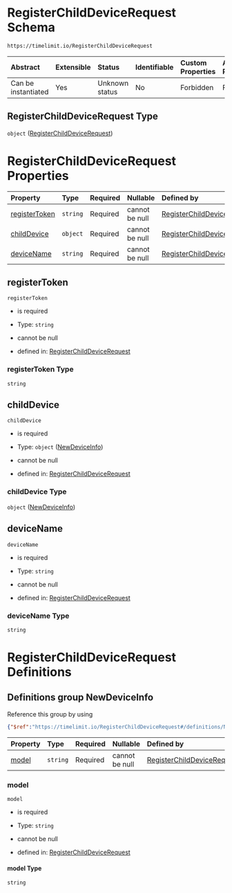 # RegisterChildDeviceRequest Schema

```txt
https://timelimit.io/RegisterChildDeviceRequest
```



| Abstract            | Extensible | Status         | Identifiable | Custom Properties | Additional Properties | Access Restrictions | Defined In                                                                                              |
| :------------------ | :--------- | :------------- | :----------- | :---------------- | :-------------------- | :------------------ | :------------------------------------------------------------------------------------------------------ |
| Can be instantiated | Yes        | Unknown status | No           | Forbidden         | Forbidden             | none                | [RegisterChildDeviceRequest.schema.json](RegisterChildDeviceRequest.schema.json "open original schema") |

## RegisterChildDeviceRequest Type

`object` ([RegisterChildDeviceRequest](registerchilddevicerequest.md))

# RegisterChildDeviceRequest Properties

| Property                        | Type     | Required | Nullable       | Defined by                                                                                                                                                       |
| :------------------------------ | :------- | :------- | :------------- | :--------------------------------------------------------------------------------------------------------------------------------------------------------------- |
| [registerToken](#registertoken) | `string` | Required | cannot be null | [RegisterChildDeviceRequest](registerchilddevicerequest-properties-registertoken.md "https://timelimit.io/RegisterChildDeviceRequest#/properties/registerToken") |
| [childDevice](#childdevice)     | `object` | Required | cannot be null | [RegisterChildDeviceRequest](registerchilddevicerequest-definitions-newdeviceinfo.md "https://timelimit.io/RegisterChildDeviceRequest#/properties/childDevice")  |
| [deviceName](#devicename)       | `string` | Required | cannot be null | [RegisterChildDeviceRequest](registerchilddevicerequest-properties-devicename.md "https://timelimit.io/RegisterChildDeviceRequest#/properties/deviceName")       |

## registerToken



`registerToken`

*   is required

*   Type: `string`

*   cannot be null

*   defined in: [RegisterChildDeviceRequest](registerchilddevicerequest-properties-registertoken.md "https://timelimit.io/RegisterChildDeviceRequest#/properties/registerToken")

### registerToken Type

`string`

## childDevice



`childDevice`

*   is required

*   Type: `object` ([NewDeviceInfo](registerchilddevicerequest-definitions-newdeviceinfo.md))

*   cannot be null

*   defined in: [RegisterChildDeviceRequest](registerchilddevicerequest-definitions-newdeviceinfo.md "https://timelimit.io/RegisterChildDeviceRequest#/properties/childDevice")

### childDevice Type

`object` ([NewDeviceInfo](registerchilddevicerequest-definitions-newdeviceinfo.md))

## deviceName



`deviceName`

*   is required

*   Type: `string`

*   cannot be null

*   defined in: [RegisterChildDeviceRequest](registerchilddevicerequest-properties-devicename.md "https://timelimit.io/RegisterChildDeviceRequest#/properties/deviceName")

### deviceName Type

`string`

# RegisterChildDeviceRequest Definitions

## Definitions group NewDeviceInfo

Reference this group by using

```json
{"$ref":"https://timelimit.io/RegisterChildDeviceRequest#/definitions/NewDeviceInfo"}
```

| Property        | Type     | Required | Nullable       | Defined by                                                                                                                                                                                           |
| :-------------- | :------- | :------- | :------------- | :--------------------------------------------------------------------------------------------------------------------------------------------------------------------------------------------------- |
| [model](#model) | `string` | Required | cannot be null | [RegisterChildDeviceRequest](registerchilddevicerequest-definitions-newdeviceinfo-properties-model.md "https://timelimit.io/RegisterChildDeviceRequest#/definitions/NewDeviceInfo/properties/model") |

### model



`model`

*   is required

*   Type: `string`

*   cannot be null

*   defined in: [RegisterChildDeviceRequest](registerchilddevicerequest-definitions-newdeviceinfo-properties-model.md "https://timelimit.io/RegisterChildDeviceRequest#/definitions/NewDeviceInfo/properties/model")

#### model Type

`string`
